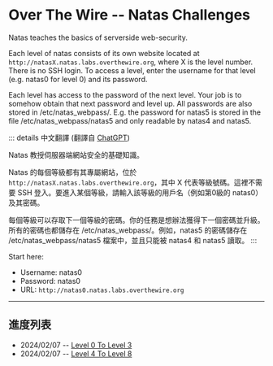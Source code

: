 # Over The Wire -- Natas Challenges

Natas teaches the basics of serverside web-security.

Each level of natas consists of its own website located at `http://natasX.natas.labs.overthewire.org`, where X is the level number. There is no SSH login. To access a level, enter the username for that level (e.g. natas0 for level 0) and its password.

Each level has access to the password of the next level. Your job is to somehow obtain that next password and level up. All passwords are also stored in /etc/natas_webpass/. E.g. the password for natas5 is stored in the file /etc/natas_webpass/natas5 and only readable by natas4 and natas5.

::: details 中文翻譯
(翻譯自 [ChatGPT](https://chat.openai.com/share/8d80a937-3c00-4fc9-966a-7fe77f4e395e))

Natas 教授伺服器端網站安全的基礎知識。

Natas 的每個等級都有其專屬網站，位於 `http://natasX.natas.labs.overthewire.org`，其中 X 代表等級號碼。這裡不需要 SSH 登入。要進入某個等級，請輸入該等級的用戶名（例如第0級的 natas0）及其密碼。

每個等級可以存取下一個等級的密碼。你的任務是想辦法獲得下一個密碼並升級。所有的密碼也都儲存在 /etc/natas_webpass/。例如，natas5 的密碼儲存在 /etc/natas_webpass/natas5 檔案中，並且只能被 natas4 和 natas5 讀取。
:::

Start here:

- Username: natas0
- Password: natas0
- URL: `http://natas0.natas.labs.overthewire.org`

---

## 進度列表

- 2024/02/07 -- [Level 0 To Level 3](./00_Level_0_To_Level_3.md)
- 2024/02/07 -- [Level 4 To Level 8](./01_Level_4_To_Level_8.md)
